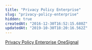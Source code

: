 ```yaml
---
title: "Privacy Policy Enterprise"
slug: "privacy-policy-enterprise"
hidden: true
createdAt: "2016-12-30T16:52:15.680Z"
updatedAt: "2019-10-30T18:20:16.562Z"
---
```

[Privacy Policy Enterprise OneSignal](https://onesignal.com/OneSignalSAASPrivacyPolicy.pdf)